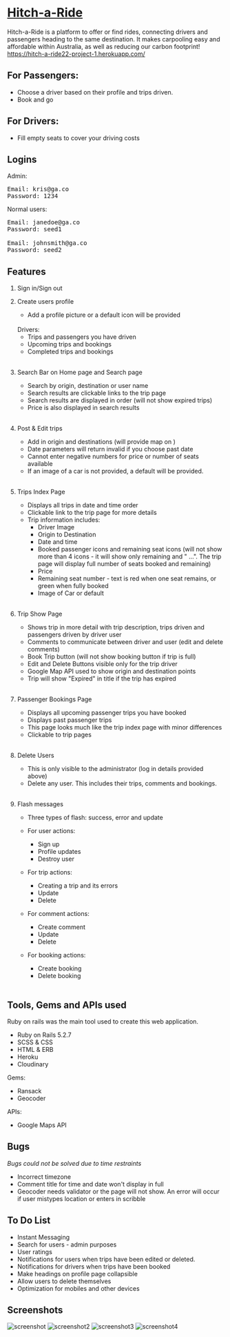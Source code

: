 # [Hitch-a-Ride](https://hitch-a-ride22-project-1.herokuapp.com/)

Hitch-a-Ride is a platform to offer or find rides, connecting drivers and passengers heading to the same destination. It makes carpooling easy and affordable within Australia, as well as reducing our carbon footprint!
https://hitch-a-ride22-project-1.herokuapp.com/ 
## For Passengers:

* Choose a driver based on their profile and trips driven.
* Book and go

## For Drivers:

* Fill empty seats to cover your driving costs



## Logins

Admin:
<pre>
Email: kris@ga.co 
Password: 1234
</pre>

Normal users:
<pre>
Email: janedoe@ga.co 
Password: seed1

Email: johnsmith@ga.co 
Password: seed2
</pre>


## Features

1. Sign in/Sign out
2. Create users profile
    * Add a profile picture or a default icon will be provided
    
    <br/>
    Drivers:
    <br/>

    * Trips and passengers you have driven
    * Upcoming trips and bookings
    * Completed trips and bookings

    <br/>

3. Search Bar on Home page and Search page
    * Search by origin, destination or user name
    * Search results are clickable links to the trip page
    * Search results are displayed in order (will not show expired trips)
    * Price is also displayed in search results

    <br/>

4. Post & Edit trips
    * Add in origin and destinations (will provide map on ) 
    * Date parameters will return invalid if you choose past date
    * Cannot enter negative numbers for price or number of seats available
    * If an image of a car is not provided, a default will be provided. 

    <br/>

5. Trips Index Page
    * Displays all trips in date and time order
    * Clickable link to the trip page for more details
    * Trip information includes:
        * Driver Image
        * Origin to Destination
        * Date and time
        * Booked passenger icons and remaining seat icons (will not show more than 4 icons - it will show only remaining and " ...". The trip page will display full number of seats booked and remaining)
        * Price
        * Remaining seat number - text is red when one seat remains, or green when fully booked
        * Image of Car or default

    <br/>

6. Trip Show Page 
    * Shows trip in more detail with trip description, trips driven and passengers driven by driver user
    * Comments to communicate between driver and user (edit and delete comments)
    * Book Trip button (will not show booking button if trip is full)
    * Edit and Delete Buttons visible only for the trip driver 
    * Google Map API used to show origin and destination points
    * Trip will show "Expired" in title if the trip has expired

    <br/>

7. Passenger Bookings Page
    * Displays all upcoming passenger trips you have booked
    * Displays past passenger trips
    * This page looks much like the trip index page with minor differences
    * Clickable to trip pages

    <br/>

8. Delete Users
    * This is only visible to the administrator (log in details provided above)
    * Delete any user. This includes their trips, comments and bookings. 

    <br/>

9. Flash messages 
    * Three types of flash: success, error and update
    * For user actions:
        * Sign up
        * Profile updates
        * Destroy user
    * For trip actions:
        * Creating a trip and its errors
        * Update 
        * Delete 
    * For comment actions:
        * Create comment
        * Update
        * Delete
    * For booking actions:
        * Create booking
        * Delete booking

        <br/>


## Tools, Gems and APIs used

Ruby on rails was the main tool used to create this web application.
* Ruby on Rails 5.2.7
* SCSS & CSS 
* HTML & ERB
* Heroku
* Cloudinary

Gems:
* Ransack
* Geocoder

APIs:
* Google Maps API
## Bugs

*Bugs could not be solved due to time restraints*
* Incorrect timezone 
* Comment title for time and date won't display in full
* Geocoder needs validator or the page will not show. An error will occur if user mistypes location or enters in scribble


## To Do List

* Instant Messaging
* Search for users - admin purposes
* User ratings
* Notifications for users when trips have been edited or deleted. 
* Notifications for drivers when trips have been booked
* Make headings on profile page collapsible
* Allow users to delete themselves
* Optimization for mobiles and other devices

## Screenshots

![screenshot](/app/assets/images/hitch-a-ride-1.png)
![screenshot2](/app/assets/images/hitch-a-ride-2.png)
![screenshot3](/app/assets/images/hitch-a-ride-3.png)
![screenshot4](/app/assets/images/hitch-a-ride-4.png)